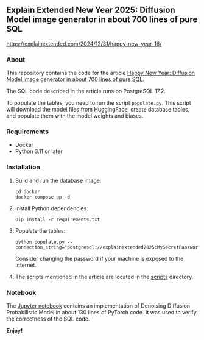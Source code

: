 ## Explain Extended New Year 2025: Diffusion Model image generator in about 700 lines of pure SQL

https://explainextended.com/2024/12/31/happy-new-year-16/

### About

This repository contains the code for the article [Happy New Year: Diffusion Model image generator in about 700 lines of pure SQL](https://explainextended.com/2024/12/31/happy-new-year-16/).

The SQL code described in the article runs on PostgreSQL 17.2.

To populate the tables, you need to run the script `populate.py`. This script will download the model files from HuggingFace, create database tables, and populate them with the model weights and biases.

### Requirements

* Docker
* Python 3.11 or later

### Installation

1. Build and run the database image:

   ```
   cd docker
   docker compose up -d
   ```

1. Install Python dependencies:

   ```
   pip install -r requirements.txt
   ```

1. Populate the tables:

   ```
   python populate.py --connection_string="postgresql://explainextended2025:MySecretPassword@localhost:5432/explainextended2025"
   ```

   Consider changing the password if your machine is exposed to the Internet.

1. The scripts mentioned in the article are located in the [scripts](./scripts) directory.

### Notebook

The [Jupyter notebook](./butterflies.ipynb) contains an implementation of Denoising Diffusion Probabilistic Model in about 130 lines of PyTorch code. It was used to verify the correctness of the SQL code.

**Enjoy!**

